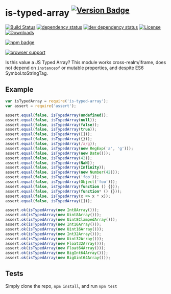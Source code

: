 # is-typed-array <sup>[![Version Badge][2]][1]</sup>

[![Build Status][3]][4]
[![dependency status][5]][6]
[![dev dependency status][7]][8]
[![License][license-image]][license-url]
[![Downloads][downloads-image]][downloads-url]

[![npm badge][11]][1]

[![browser support][9]][10]

Is this value a JS Typed Array? This module works cross-realm/iframe, does not depend on `instanceof` or mutable properties, and despite ES6 Symbol.toStringTag.

## Example

```js
var isTypedArray = require('is-typed-array');
var assert = require('assert');

assert.equal(false, isTypedArray(undefined));
assert.equal(false, isTypedArray(null));
assert.equal(false, isTypedArray(false));
assert.equal(false, isTypedArray(true));
assert.equal(false, isTypedArray([]));
assert.equal(false, isTypedArray({}));
assert.equal(false, isTypedArray(/a/g));
assert.equal(false, isTypedArray(new RegExp('a', 'g')));
assert.equal(false, isTypedArray(new Date()));
assert.equal(false, isTypedArray(42));
assert.equal(false, isTypedArray(NaN));
assert.equal(false, isTypedArray(Infinity));
assert.equal(false, isTypedArray(new Number(42)));
assert.equal(false, isTypedArray('foo'));
assert.equal(false, isTypedArray(Object('foo')));
assert.equal(false, isTypedArray(function () {}));
assert.equal(false, isTypedArray(function* () {}));
assert.equal(false, isTypedArray(x => x * x));
assert.equal(false, isTypedArray([]));

assert.ok(isTypedArray(new Int8Array()));
assert.ok(isTypedArray(new Uint8Array()));
assert.ok(isTypedArray(new Uint8ClampedArray()));
assert.ok(isTypedArray(new Int16Array()));
assert.ok(isTypedArray(new Uint16Array()));
assert.ok(isTypedArray(new Int32Array()));
assert.ok(isTypedArray(new Uint32Array()));
assert.ok(isTypedArray(new Float32Array()));
assert.ok(isTypedArray(new Float64Array()));
assert.ok(isTypedArray(new BigInt64Array()));
assert.ok(isTypedArray(new BigUint64Array()));
```

## Tests
Simply clone the repo, `npm install`, and run `npm test`

[1]: https://npmjs.org/package/is-typed-array
[2]: http://versionbadg.es/ljharb/is-typed-array.svg
[3]: https://travis-ci.org/ljharb/is-typed-array.svg
[4]: https://travis-ci.org/ljharb/is-typed-array
[5]: https://david-dm.org/ljharb/is-typed-array.svg
[6]: https://david-dm.org/ljharb/is-typed-array
[7]: https://david-dm.org/ljharb/is-typed-array/dev-status.svg
[8]: https://david-dm.org/ljharb/is-typed-array#info=devDependencies
[9]: https://ci.testling.com/ljharb/is-typed-array.png
[10]: https://ci.testling.com/ljharb/is-typed-array
[11]: https://nodei.co/npm/is-typed-array.png?downloads=true&stars=true
[license-image]: http://img.shields.io/npm/l/is-typed-array.svg
[license-url]: LICENSE
[downloads-image]: http://img.shields.io/npm/dm/is-typed-array.svg
[downloads-url]: http://npm-stat.com/charts.html?package=is-typed-array
